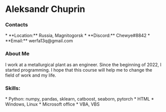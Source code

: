 <h1>Aleksandr Chuprin</h1>
<h3>Contacts</h3>
* **Location:** Russia, Magnitogorsk
* **Discord:** Chewye#8842
* **Email:** werfa13q@gmail.com
<h3>About Me</h3>
I work at a metallurgical plant as an engineer. Since the beginning of 2022, I started programming. I hope that this course will help me to change the field of work and my life.
<h3>Skills:</h3>
* Python: numpy, pandas, sklearn, catboost, seaborn, pytorch
* HTML
* Windows, Linux
* Microsoft office 
* VBA, VBS
